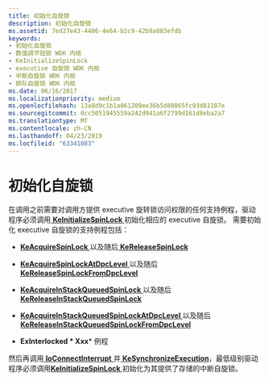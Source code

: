 ```yaml
---
title: 初始化自旋锁
description: 初始化自旋锁
ms.assetid: 7ed27e43-4406-4e64-b2c9-42b8a883efdb
keywords:
- 初始化自旋锁
- 数值调节钮锁 WDK 内核
- KeInitializeSpinLock
- executive 自旋锁 WDK 内核
- 中断自旋锁 WDK 内核
- 排队自旋锁 WDK 内核
ms.date: 06/16/2017
ms.localizationpriority: medium
ms.openlocfilehash: 13a8d9c1b1a861209ee36b5d80865fc93d81107e
ms.sourcegitcommit: 0cc5051945559a242d941a6f2799d161d8eba2a7
ms.translationtype: MT
ms.contentlocale: zh-CN
ms.lasthandoff: 04/23/2019
ms.locfileid: "63341083"
---
```

# <a name="initializing-spin-locks"></a>初始化自旋锁





在调用之前需要对调用方提供 executive 旋转锁访问权限的任何支持例程，驱动程序必须调用[ **KeInitializeSpinLock** ](https://msdn.microsoft.com/library/windows/hardware/ff552160)初始化相应的 executive 自旋锁。 需要初始化 executive 自旋锁的支持例程包括：

- [**KeAcquireSpinLock** ](https://msdn.microsoft.com/library/windows/hardware/ff551917)以及随后[ **KeReleaseSpinLock**](https://msdn.microsoft.com/library/windows/hardware/ff553145)

- [**KeAcquireSpinLockAtDpcLevel** ](https://msdn.microsoft.com/library/windows/hardware/ff551921)以及随后[ **KeReleaseSpinLockFromDpcLevel**](https://msdn.microsoft.com/library/windows/hardware/ff553150)

- [**KeAcquireInStackQueuedSpinLock** ](https://msdn.microsoft.com/library/windows/hardware/ff551899)以及随后[ **KeReleaseInStackQueuedSpinLock**](https://msdn.microsoft.com/library/windows/hardware/ff553130)

- [**KeAcquireInStackQueuedSpinLockAtDpcLevel** ](https://msdn.microsoft.com/library/windows/hardware/ff551908)以及随后[ **KeReleaseInStackQueuedSpinLockFromDpcLevel**](https://msdn.microsoft.com/library/windows/hardware/ff553137)

- **ExInterlocked * Xxx*** 例程

然后再调用[ **IoConnectInterrupt** ](https://msdn.microsoft.com/library/windows/hardware/ff548371)并[ **KeSynchronizeExecution**](https://msdn.microsoft.com/library/windows/hardware/ff553302)，最低级别驱动程序必须调用[**KeInitializeSpinLock** ](https://msdn.microsoft.com/library/windows/hardware/ff552160)初始化为其提供了存储的中断自旋锁。

 

 




